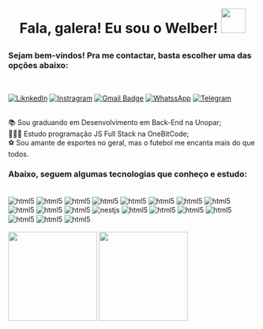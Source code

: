 <h1 align="center">

Fala, galera! Eu sou o Welber! <img src="https://i.pinimg.com/originals/d9/2e/10/d92e10f33bdc7ed0127a5ddd22e80828.gif" width="50">
</h1>


<h3>
Sejam bem-vindos! Pra me contactar, basta escolher uma das opções abaixo:
</h3>
<br>

[![LiknkedIn](https://img.shields.io/badge/LinkedIn-0077B5?style=for-the-badge&logo=linkedin&logoColor=white)](https://www.linkedin.com/in/welber-nogueira-7705031b2/) [![Instragram](https://img.shields.io/badge/Instagram-E4405F?style=for-the-badge&logo=instagram&logoColor=white)](https://www.instagram.com/welbernogueira/)
[![Gmail Badge](https://img.shields.io/badge/Gmail-D14836?style=for-the-badge&logo=gmail&logoColor=white)](mailto:welberk87@gmail.com) [![WhatssApp](https://img.shields.io/badge/WhatsApp-25D366.svg?style=for-the-badge&logo=WhatsApp&logoColor=white)](https://bit.ly/3NtkzCK) [![Telegram](https://img.shields.io/badge/Telegram-26A5E4.svg?style=for-the-badge&logo=Telegram&logoColor=white)](https://t.me/welbernogueira)

<br>
 📚 Sou graduando em Desenvolvimento em Back-End na Unopar; 
<br> 
 👨🏻‍💻 Estudo programação JS Full Stack na OneBitCode;
<br> 
 ⚽ Sou amante de esportes no geral, mas o futebol me encanta mais do que todos.

<br>

<div>

### Abaixo, seguem algumas tecnologias que conheço e estudo:

<div style="display: inline_block"><br/>
<img align="center" alt="html5" src="https://img.shields.io/badge/HTML5-E34F26?style=for-the-badge&logo=html5&logoColor=white"/>
<img align="center" alt="html5" src="https://img.shields.io/badge/CSS3-1572B6?style=for-the-badge&logo=css3&logoColor=white"/> <img align="center" alt="html5" src="https://img.shields.io/badge/Ruby-CC342D?style=for-the-badge&logo=ruby&logoColor=white"/> <img align="center" alt="html5" src="https://img.shields.io/badge/JavaScript-F7DF1E?style=for-the-badge&logo=javascript&logoColor=black"/> <img align="center" alt="html5" src="https://img.shields.io/badge/TypeScript-007ACC?style=for-the-badge&logo=typescript&logoColor=white"/>  <img align="center" alt="html5" src="https://img.shields.io/badge/Sass-CC6699?style=for-the-badge&logo=sass&logoColor=white"/> <img align="center" alt="html5" src="https://img.shields.io/badge/Bootstrap-563D7C?style=for-the-badge&logo=bootstrap&logoColor=white"/> <img align="center" alt="html5" src="https://img.shields.io/badge/React-20232A?style=for-the-badge&logo=react&logoColor=61DAFB"/>  <img align="center" alt="html5" src="https://img.shields.io/badge/Next.js-000000.svg?style=for-the-badge&logo=nextdotjs&logoColor=white"/> <img align="center" alt="html5" src="https://img.shields.io/badge/Bulma-00D1B2.svg?style=for-the-badge&logo=Bulma&logoColor=white"/> <img align="center" alt="html5" src="https://img.shields.io/badge/Node.js-339933.svg?style=for-the-badge&logo=nodedotjs&logoColor=white"/> <img align="center" alt="nestjs" src="https://img.shields.io/badge/nestjs-%23E0234E.svg?style=for-the-badge&logo=nestjs&logoColor=white"/> <img align="center" alt="html5" src="https://img.shields.io/badge/MongoDB-47A248.svg?style=for-the-badge&logo=MongoDB&logoColor=white"/> <img align="center" alt="html5" src="https://img.shields.io/badge/Microsoft%20SQL%20Server-CC2927.svg?style=for-the-badge&logo=Microsoft-SQL-Server&logoColor=white"/> <img align="center" alt="html5" src="https://img.shields.io/badge/Git-F05032.svg?style=for-the-badge&logo=Git&logoColor=white"/> <img align="center" alt="html5" src="https://img.shields.io/badge/GitHub-181717.svg?style=for-the-badge&logo=GitHub&logoColor=white"/> <img align="center" alt="html5" src="https://img.shields.io/badge/C-00599C?style=for-the-badge&logo=c&logoColor=white"/> <img align="center" alt="html5" src="https://img.shields.io/badge/Java-ED8B00?style=for-the-badge&logo=openjdk&logoColor=white"/> <img align="center" alt="html5" src="https://img.shields.io/badge/Salesforce-00A1E0.svg?style=for-the-badge&logo=Salesforce&logoColor=white"/>  
 </div> <br>
 </div>
 
<div>
<img height="180em" src="https://github-readme-stats.vercel.app/api?username=welbernogueira&show_icons=true&theme=tokyonight"/> 
 
 <img height="180em" src="https://github-readme-stats.vercel.app/api/top-langs/?username=welbernogueira&layout=compact&langs_count=6&theme=tokyonight"/>
</div>
